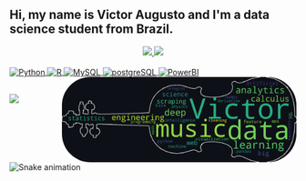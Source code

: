## Hi, my name is Victor Augusto and I'm a data science student from Brazil.<br/>

<div align="center">
      <a href="https://github.com/victor4s">
      <img height="150" src="https://github-readme-stats.vercel.app/api?username=victor4s&show_icons=true&theme=ocean_dark&include_all_commits=true&count_private=true"/>
      <img height="150" src="https://github-readme-stats.vercel.app/api/top-langs/?username=victor4s&layout=compact&langs_count=7&theme=ocean_dark"/>
</div>

<div style="display: inline_block"><br>
  <img align="center" alt="Python" height="30" width="40" src="https://cdn.jsdelivr.net/gh/devicons/devicon/icons/python/python-original.svg">
  <img align="center" alt="R" height="30" width="40" src="https://cdn.jsdelivr.net/gh/devicons/devicon/icons/r/r-original.svg">
  <img align="center" alt="MySQL" height="30" width="40" src="https://cdn.jsdelivr.net/gh/devicons/devicon/icons/mysql/mysql-original.svg">
  <img align="center" alt="postgreSQL" height="30" width="40" src="https://cdn.jsdelivr.net/gh/devicons/devicon/icons/postgresql/postgresql-original.svg">
  <img align="center" alt="PowerBI" height="30" width="40" src="https://github.com/microsoft/PowerBI-Icons/blob/main/SVG/Report-Builder.svg">
  <img align="right" alt="Violin-pic" height="150" style="border-radius:50px;" src="https://github.com/victor4s/victor4s/blob/main/violin_cloud.png">
</div>

##

<div align="left"> 
    <a href="https://www.linkedin.com/in/victor-augusto-silva/" target="_blank"><img src="https://img.shields.io/badge/-LinkedIn-%230077B5?style=for-the-badge&logo=linkedin&logoColor=white" target="_blank"></a>  
  
   ![Snake animation](https://github.com/victor4s/victor4s/blob/output/github-contribution-grid-snake.svg)
</div>
